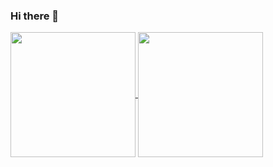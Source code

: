 ### Hi there 👋

<a href="https://github.com/BigManzai/github-readme-stats">
  <img height=200 align="center" src="https://github-readme-stats.vercel.app/api?username=BigManzai" />
</a>
<a href="https://github.com/BigManzai/convoychat">
  <img height=200 align="center" src="https://github-readme-stats.vercel.app/api/top-langs?username=BigManzai&layout=compact&langs_count=8&card_width=320" />
</a>

<!--
**BigManzai/BigManzai** is a ✨ _special_ ✨ repository because its `README.md` (this file) appears on your GitHub profile.

Here are some ideas to get you started:

- 🔭 I’m currently working on ...
- 🌱 I’m currently learning ...
- 👯 I’m looking to collaborate on ...
- 🤔 I’m looking for help with ...
- 💬 Ask me about ...
- 📫 How to reach me: ...
- 😄 Pronouns: ...
- ⚡ Fun fact: ...
-->
